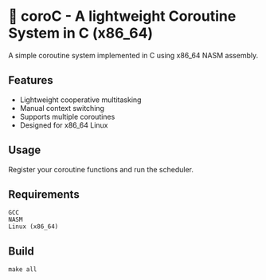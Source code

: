 # 🧵 coroC - A lightweight Coroutine System in C (x86_64)

A simple coroutine system implemented in C using x86_64 NASM assembly.

## Features

- Lightweight cooperative multitasking
- Manual context switching
- Supports multiple coroutines
- Designed for x86_64 Linux

## Usage
Register your coroutine functions and run the scheduler.

## Requirements
```
GCC
NASM
Linux (x86_64)
```
## Build
```
make all
